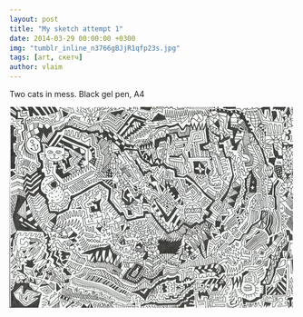 ```yaml
---
layout: post
title: "My sketch attempt 1"
date: 2014-03-29 00:00:00 +0300
img: "tumblr_inline_n3766gBJjR1qfp23s.jpg"
tags: [art, скетч]
author: vlaim
---
```


Two cats in mess. Black gel pen, A4 


![](/assets/img/tumblr_inline_n3766gBJjR1qfp23s.jpg)